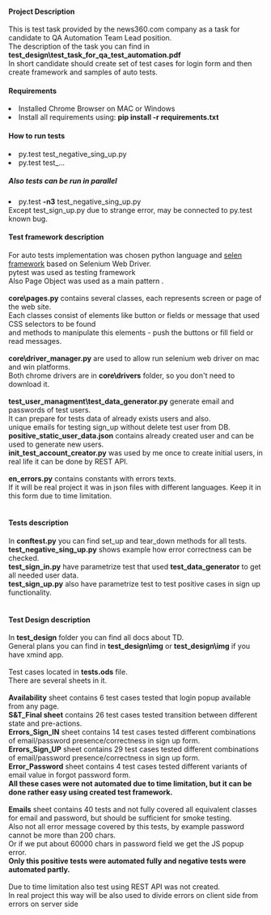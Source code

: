 <h4>Project Description</h4>
This is test task provided by the news360.com company as a task for candidate to QA Automation Team Lead position.</br>
The description of the task you can find in <b>test_design\test_task_for_qa_test_automation.pdf</b></br>
In short candidate should create set of test cases for login form and then create framework and samples of auto tests.

<h4>Requirements</h4>

<li>Installed Chrome Browser on MAC or Windows</li>
<li>Install all requirements using: <b>pip install -r requirements.txt</b></li>

<h4>How to run tests</h4>
<li> py.test test_negative_sing_up.py</li>
<li> py.test test_...</li>

<h5>Also tests can be run in parallel</h5>
<li> py.test <b>-n3</b> test_negative_sing_up.py</li>
Except test_sign_up.py due to strange error, may be connected to py.test known bug.
</br>
<h4>Test framework description</h4>
For auto tests implementation was chosen python language and  <a href="https://github.com/yashaka/selene" >selen framework</a> based 
on Selenium Web Driver.</br>
pytest was used as testing framework</br>
Also Page Object was used as a main pattern .</br>
</br>
<b>core\pages.py</b> contains several classes, each represents screen or page of the web site.</br>
Each classes consist of elements like button or fields or message that used CSS selectors to be found</br>
and methods to manipulate this elements - push the buttons or fill field or read messages.</br>
</br>
<b>core\driver_manager.py</b> are used to allow run selenium web driver on mac and win platforms.</br>
Both chrome drivers are in <b>core\drivers</b> folder, so you don't need to download it.</br>
</br>
<b>test_user_managment\test_data_generator.py</b> generate email and passwords of test users.</br>
It can prepare for tests data of already exists users and also.</br>
unique emails for testing sign_up without delete test user from DB.</br>
<b>positive_static_user_data.json</b> contains already created user and can be used to generate new users.</br>
<b>init_test_account_creator.py</b> was used by me once to create initial users, in real life it can be done by REST API.</br>
</br>
<b>en_errors.py</b> contains constants with errors texts. </br>
If it will be real project it was in json files with different languages. Keep it in this form due to time limitation. </br>
</br>
<h4>Tests description</h4>
In <b>conftest.py</b> you can find set_up and tear_down methods for all tests.</br>
<b>test_negative_sing_up.py</b> shows example how error correctness can be checked. </br>
<b>test_sign_in.py</b> have parametrize test that used <b>test_data_generator</b> to get all needed user data.</br>
<b>test_sign_up.py</b> also have parametrize test to test positive cases in sign up functionality.</br>
</br>

<h4>Test Design description</h4>
In <b>test_design</b> folder you can find all docs about TD.</br>
General plans you can find in <b>test_design\img</b> or <b>test_design\img</b> if you have xmind app. </br>
</br>
Test cases located in <b>tests.ods</b> file.</br>
There are several sheets in it.</br>
</br>
<b>Availability</b> sheet contains 6 test cases tested that login popup available from any page.</br>
<b>S&T_Final sheet</b> contains 26 test cases tested transition between different state and pre-actions.</br>
<b>Errors_Sign_IN</b> sheet contains 14 test cases tested different combinations of email/password presence/correctness in sign up form.</br>
<b>Errors_Sign_UP</b> sheet contains 29 test cases tested different combinations of email/password presence/correctness in sign up form.</br>
<b>Error_Password</b> sheet contains 4 test cases tested different variants of email value in forgot password form.</br>
<b>All these cases were not automated due to time limitation, but it can be done rather easy using created test framework.</b></br>
</br>
<b>Emails</b> sheet contains 40 tests and not fully covered all equivalent classes for email and password, but should be sufficient for smoke testing. </br>
Also not all error message covered by this tests, by example password cannot be more than 200 chars.</br>
Or if we put about 60000 chars in password field we get the JS popup error.</br>
<b>Only this positive tests were automated fully and negative tests were automated partly. </b></br>
</br>
Due to time limitation also test using REST API was not created. </br>
In real project this way will be also used to divide errors on client side from errors on server side</br>




